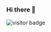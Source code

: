 ### Hi there 👋
![visitor badge](https://visitor-badge.laobi.icu/badge?page_id=jwenjian.visitor-badge-query&query_only=true)
<!--
**ErangaVishwanath/ErangaVishwanath** is a ✨ _special_ ✨ repository because its `README.md` (this file) appears on your GitHub profile.

Here are some ideas to get you started:

- 🔭 I’m currently working on ...
- 🌱 I’m currently learning ...
- 👯 I’m looking to collaborate on ...
- 🤔 I’m looking for help with ...
- 💬 Ask me about ...
- 📫 How to reach me: ...
- 😄 Pronouns: ...
- ⚡ Fun fact: ...
-->
